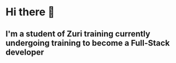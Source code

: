 # Hi there 👋 

## I'm a student of Zuri training currently undergoing training to become a Full-Stack developer

<!--
**Emmizychuks/Emmizychuks** is a ✨ _special_ ✨ repository because its `README.md` (this file) appears on your GitHub profile.

Here are some ideas to get you started:
Project Title
A brief description of what this project does and who it's for

Other Common Github Profile Section
🧠 I'm currently learning... HTML,CSS,JAVASCRIPT,and PYTHON

👯‍♀️ I'm looking to collaborate on... any program on web development

📫 How to reach me...

⚡️ Fun fact... I'm a football lover and i support Manchester United.

🚀 About Me
I'm a full stack developer...
I'm also a student of University of Port-Harcourt, studying geology and mining.
I'm from Nigeria.

🔗 Links
[![twitter](https://img.shields.io/badge/twitter-1DA1F2?style=for-the-badge&logo=twitter&logoColor=white)](https://twitter.com/emmizychuks )


-
